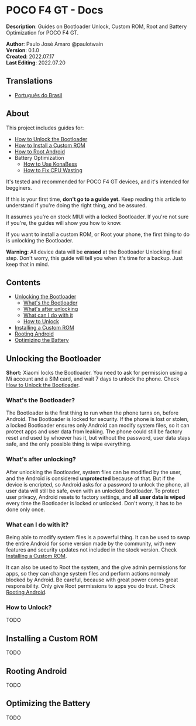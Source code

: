 # POCO F4 GT - Docs
**Description**: Guides on Bootloader Unlock, Custom ROM, Root and Battery Optimization for POCO F4 GT.

**Author**: Paulo José Amaro @paulotwain  
**Version**: 0.1.0  
**Created**: 2022.07.17  
**Last Editing**: 2022.07.20

## Translations
- [Português do Brasil](pt-br/README.md)

## About
This project includes guides for:
- [How to Unlock the Bootloader](how-to-unlock-the-bootloader.md)
- [How to Install a Custom ROM](how-to-install-a-custom-rom.md)
- [How to Root Android](how-to-root-android.md)
- Battery Optimization
	- [How to Use KonaBess](how-to-use-konabess.md)
	- [How to Fix CPU Wasting](how-to-fix-cpu-wasting.md)

It's tested and recommended for POCO F4 GT devices, and it's intended for begginers.

If this is your first time, **don't go to a guide yet.** Keep reading this article to understand if you're doing the right thing, and be assured.

It assumes you're on stock MIUI with a locked Bootloader. If you're not sure if you're, the guides will show you how to know.

If you want to install a custom ROM, or Root your phone, the first thing to do is unlocking the Bootloader.

**Warning**: All device data will be **erased** at the Bootloader Unlocking final step. Don't worry, this guide will tell you when it's time for a backup. Just keep that in mind.

## Contents
- [Unlocking the Bootloader](#unlocking-the-bootloader)
	- [What's the Bootloader](#whats-the-bootloader)
	- [What's after unlocking](#whats-after-unlocking)
	- [What can I do with it](#what-can-i-do-with-it)
	- [How to Unlock](#how-to-unlock)
- [Installing a Custom ROM](#installing-a-custom-rom)
- [Rooting Android](#rooting-android)
- [Optimizing the Battery](#optimizing-the-battery-life)


## Unlocking the Bootloader
**Short:** Xiaomi locks the Bootloader. You need to ask for permission using a Mi account and a SIM card, and wait 7 days to unlock the phone. Check [How to Unlock the Bootloader](how-to-unlock-the-bootloader.md).

### What's the Bootloader?
The Bootloader is the first thing to run when the phone turns on, before Android. The Bootloader is locked for security. If the phone is lost or stolen, a locked Bootloader ensures only Android can modify system files, so it can protect apps and user data from leaking. The phone could still be factory reset and used by whoever has it, but without the password, user data stays safe, and the only possible thing is wipe everything.

### What's after unlocking?
After unlocking the Bootloader, system files can be modified by the user, and the Android is considered **unprotected** because of that. But if the device is encripted, so Android asks for a password to unlock the phone, all user data will still be safe, even with an unlocked Bootloader. To protect user privacy, Android resets to factory settings, and **all user data is wiped** every time the Bootloader is locked or unlocked. Don't worry, it has to be done only once.

### What can I do with it?
Being able to modify system files is a powerful thing. It can be used to swap the entire Android for some version made by the community, with new features and security updates not included in the stock version. Check [Installing a Custom ROM](#installing-a-custom-rom).

It can also be used to Root the system, and the give admin permissions for apps, so they can change system files and perform actions normaly blocked by Android. Be careful, because with great power comes great responsibility. Only give Root permissions to apps you do trust. Check [Rooting Android](#rooting-android).

### How to Unlock?
TODO

## Installing a Custom ROM
TODO

## Rooting Android
TODO

## Optimizing the Battery
TODO


